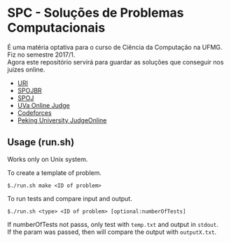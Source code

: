 # SPC - Soluções de Problemas Computacionais

É uma matéria optativa para o curso de Ciência da Computação na UFMG. Fiz no semestre 2017/1.  
Agora este repositório servirá para guardar as soluções que conseguir nos juízes online.

- [URI](https://www.urionlinejudge.com.br/)
- [SPOJBR](http://br.spoj.com)
- [SPOJ](http://www.spoj.com/)
- [UVa Online Judge](https://uva.onlinejudge.org/)
- [Codeforces](http://codeforces.com/)
- [Peking University JudgeOnline](http://poj.org/)

## Usage (run.sh)

Works only on Unix system.

To create a template of problem.

```
$./run.sh make <ID of problem>
```

To run tests and compare input and output.

```
$./run.sh <type> <ID of problem> [optional:numberOfTests]
```

If numberOfTests not passs, only test with `temp.txt` and output in `stdout`.  
If the param was passed, then will compare the output with `outputX.txt`.
